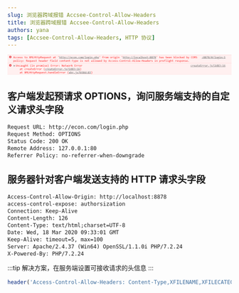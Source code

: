 ```yaml
---
slug: 浏览器跨域报错 Accsee-Control-Allow-Headers
title: 浏览器跨域报错 Accsee-Control-Allow-Headers
authors: yana
tags: [Accsee-Control-Allow-Headers, HTTP 协议]
---
```


![image-20200318173832169](./image-20200318173832169.png)

## 客户端发起预请求 OPTIONS，询问服务端支持的自定义请求头字段

```text
Request URL: http://econ.com/login.php
Request Method: OPTIONS
Status Code: 200 OK
Remote Address: 127.0.0.1:80
Referrer Policy: no-referrer-when-downgrade
```

## 服务器针对客户端发送支持的 HTTP 请求头字段

```text
Access-Control-Allow-Origin: http://localhost:8878
access-control-expose: authorsization
Connection: Keep-Alive
Content-Length: 126
Content-Type: text/html;charset=UTF-8
Date: Wed, 18 Mar 2020 09:33:01 GMT
Keep-Alive: timeout=5, max=100
Server: Apache/2.4.37 (Win64) OpenSSL/1.1.0i PHP/7.2.24
X-Powered-By: PHP/7.2.24
```

:::tip 解决方案，在服务端设置可接收请求的头信息 :::

```js
header('Access-Control-Allow-Headers: Content-Type,XFILENAME,XFILECATEGORY,XFILESIZE')
```
